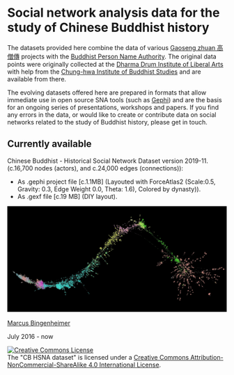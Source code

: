 # Social network analysis data for the study of Chinese Buddhist history

The datasets provided here combine the data of various [Gaoseng zhuan 高僧傳](http://buddhistinformatics.dila.edu.tw/biographies/gis/) projects with the [Buddhist Person Name Authority](http://authority.dila.edu.tw/person/). The original data points were originally collected at the [Dharma Drum Institute of Liberal Arts](http://www.dila.edu.tw) with help from the [Chung-hwa Institute of Buddhist Studies](http://www.chibs.edu.tw/) and are available from there.

The evolving datasets offered here are prepared in formats that allow immediate use in open source SNA tools (such as [Gephi](https://gephi.org)) and are the basis for an ongoing series of presentations, workshops and papers. If you find any errors in the data, or would like to create or contribute data on social networks related to the study of Buddhist history, please get in touch.

## Currently available
Chinese Buddhist - Historical Social Network Dataset version 2019-11. (c.16,700 nodes (actors), and c.24,000 edges (connections)):
* As .gephi project file [c.1.1MB] (Layouted with ForceAtlas2 (Scale:0.5, Gravity: 0.3, Edge Weight 0.0, Theta: 1.6), Colored by dynasty)).
* As .gexf file [c.19 MB] (DIY layout).

<img alt="CB_HSNA2019_11" style="padding:5;border-width:0" src="CB_HSNA2019_11.jpg"/>


 
[Marcus Bingenheimer](https://mbingenheimer.net/publications/publications.html)

July 2016 - now

<a rel="license" href="http://creativecommons.org/licenses/by-nc-sa/4.0/"><img alt="Creative Commons License" style="border-width:0" src="https://i.creativecommons.org/l/by-nc-sa/4.0/88x31.png" /></a><br />The "CB HSNA dataset" is licensed under a <a rel="license" href="http://creativecommons.org/licenses/by-nc-sa/4.0/">Creative Commons Attribution-NonCommercial-ShareAlike 4.0 International License</a>.

